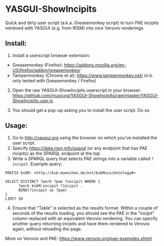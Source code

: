 # YASGUI-ShowIncipits
Quick and dirty user script (a.k.a. Greasemonkey script) to turn PAE incipits retrieved with YASGUI (e.g. from RISM) into nice Verovio renderings

## Install:
1. Install a userscript browser extension:
  * Greasemonkey (Firefox): https://addons.mozilla.org/en-US/firefox/addon/greasemonkey/
  * Tampermonkey (Chrome et al): https://www.tampermonkey.net/
  (n.b. only tested with Greasemonkey / Firefox)
  
2. Open the raw YASGUI-ShowIncipits userscript in your browser: https://github.com/musicog/YASGUI-ShowIncipits/raw/master/YASGUI-ShowIncipits.user.js

3. You should get a pop-up asking you to install the user script. Do so. 

## Usage:
1. Go to http://yasgui.org using the browser on which you've installed the user script.
2. Specify https://data.rism.info/sparql (or any endpoint that has PAE incipits) as the SPARQL endpoint at the top
3. Write a SPARQL query that selects PAE strings into a variable called `?incipit`. Example query:
```
PREFIX bsbM: <http://bsb-muenchen.de/ont/bsbMusicOntology#>

SELECT DISTINCT ?work ?pae ?incipit WHERE {
      ?work bsbM:incipit ?incipit .
      BIND(?incipit as ?pae) .
}
LIMIT 50
```
4. Ensure that "Table" is selected as the results format. Within a couple of seconds of the results loading, you should see the PAE in the "incipit" column replaced with an equivalent Verovio rendering. You can specify another query returning incipits and have them rendered to Verovio again, without reloading the page.

More on Verovio and PAE: https://www.verovio.org/pae-examples.xhtml

